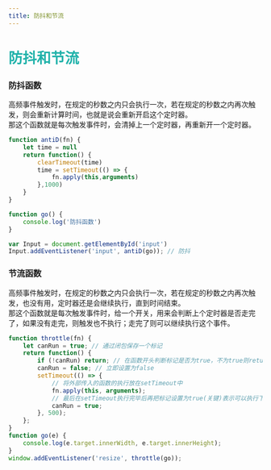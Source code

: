 ```yaml
---
title: 防抖和节流
---
```


# <font color="#20B2AA">防抖和节流</font>

### 防抖函数

高频事件触发时，在规定的秒数之内只会执行一次，若在规定的秒数之内再次触发，则会重新计算时间，也就是说会重新开启这个定时器。  
那这个函数就是每次触发事件时，会清掉上一个定时器，再重新开一个定时器。

```js
function antiD(fn) {
    let time = null 
    return function() {
        clearTimeout(time)
        time = setTimeout(() => {
            fn.apply(this,arguments)
        },1000)
    }
}

function go() {
    console.log('防抖函数')
}

var Input = document.getElementById('input')
Input.addEventListener('input', antiD(go)); // 防抖
```

### 节流函数

高频事件触发时，在规定的秒数之内只会执行一次，若在规定的秒数之内再次触发，也没有用，定时器还是会继续执行，直到时间结束。  
那这个函数就是每次触发事件时，给一个开关，用来会判断上个定时器是否走完了，如果没有走完，则触发也不执行；走完了则可以继续执行这个事件。

```js
function throttle(fn) {
    let canRun = true; // 通过闭包保存一个标记
    return function() {
        if (!canRun) return; // 在函数开头判断标记是否为true，不为true则return
        canRun = false; // 立即设置为false
        setTimeout(() => {
            // 将外部传入的函数的执行放在setTimeout中
            fn.apply(this, arguments);
            // 最后在setTimeout执行完毕后再把标记设置为true(关键)表示可以执行下一次循环了。当定时器没有执行的时候标记永远是false，在开头被return掉
            canRun = true;
        }, 500);
    };
}
function go(e) {
    console.log(e.target.innerWidth, e.target.innerHeight);
}
window.addEventListener('resize', throttle(go));
```
